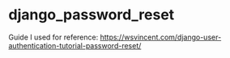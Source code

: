 # django_password_reset
Guide I used for reference: https://wsvincent.com/django-user-authentication-tutorial-password-reset/
